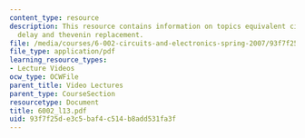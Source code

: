 ```yaml
---
content_type: resource
description: This resource contains information on topics equivalent circuit, falling
  delay and thevenin replacement.
file: /media/courses/6-002-circuits-and-electronics-spring-2007/93f7f25de3c5baf4c514b8add531fa3f_6002_l13.pdf
file_type: application/pdf
learning_resource_types:
- Lecture Videos
ocw_type: OCWFile
parent_title: Video Lectures
parent_type: CourseSection
resourcetype: Document
title: 6002_l13.pdf
uid: 93f7f25d-e3c5-baf4-c514-b8add531fa3f
---
```

